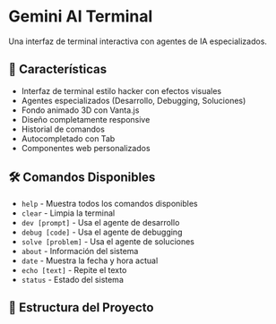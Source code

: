 # Gemini AI Terminal

Una interfaz de terminal interactiva con agentes de IA especializados.

## 🚀 Características

- Interfaz de terminal estilo hacker con efectos visuales
- Agentes especializados (Desarrollo, Debugging, Soluciones)
- Fondo animado 3D con Vanta.js
- Diseño completamente responsive
- Historial de comandos
- Autocompletado con Tab
- Componentes web personalizados

## 🛠️ Comandos Disponibles

- `help` - Muestra todos los comandos disponibles
- `clear` - Limpia la terminal
- `dev [prompt]` - Usa el agente de desarrollo
- `debug [code]` - Usa el agente de debugging
- `solve [problem]` - Usa el agente de soluciones
- `about` - Información del sistema
- `date` - Muestra la fecha y hora actual
- `echo [text]` - Repite el texto
- `status` - Estado del sistema

## 📁 Estructura del Proyecto
